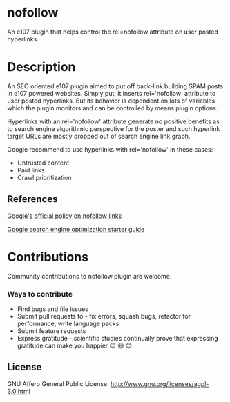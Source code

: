 # nofollow
An e107 plugin that helps control the rel=nofollow attribute on user posted hyperlinks.

# Description
An SEO oriented e107 plugin aimed to put off back-link building SPAM posts in e107 powered websites. Simply put, it inserts rel='nofollow' attribute to user posted hyperlinks. But its behavior is dependent on lots of variables which the plugin monitors and can be controlled by means plugin options.

Hyperlinks with an rel='nofollow' attribute generate no positive benefits as to search engine algorithmic perspective for the poster and such hyperlink target URLs are mostly dropped out of search engine link graph.

Google recommend to use hyperlinks with rel='nofollow' in these cases:
* Untrusted content
* Paid links
* Crawl prioritization

## References
[Google's official policy on nofollow links](https://support.google.com/webmasters/answer/96569?hl=en)

[Google search engine optimization starter guide](https://support.google.com/webmasters/answer/7451184?hl=en)

# Contributions
Community contributions to nofollow plugin are welcome.

### Ways to contribute
* Find bugs and file issues
* Submit pull requests to - fix errors, squash bugs, refactor for performance, write language packs
* Submit feature requests
* Express gratitude - scientific studies continually prove that expressing gratitude can make you happier :wink: :laughing: :heart_eyes:


## License
GNU Affero General Public License. [<http://www.gnu.org/licenses/agpl-3.0.html>](http://www.gnu.org/licenses/agpl-3.0.html)
